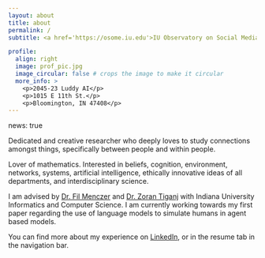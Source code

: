 ```yaml
---
layout: about
title: about
permalink: /
subtitle: <a href='https://osome.iu.edu'>IU Observatory on Social Media</a> Research Assistant

profile:
  align: right
  image: prof_pic.jpg
  image_circular: false # crops the image to make it circular
  more_info: >
    <p>2045-23 Luddy AI</p>
    <p>1015 E 11th St.</p>
    <p>Bloomington, IN 47408</p>
---
```


news: true
<!--selected_papers: false # includes a list of papers marked as "selected={true}"-->
<!--social: false # includes social icons at the bottom of the page-->

Dedicated and creative researcher who deeply loves to study connections amongst things, specifically between people and within people. 

Lover of mathematics. Interested in beliefs, cognition, environment, networks, systems, artificial intelligence, ethically innovative ideas of all departments, and interdisciplinary science.

I am advised by [Dr. Fil Menczer](https://cnets.indiana.edu/fil) and [Dr. Zoran Tiganj](https://luddy.indiana.edu/contact/profile/index.html?Zoran_Tiganj) with Indiana University Informatics and Computer Science. I am currently working towards my first paper regarding the use of language models to simulate humans in agent based models.

You can find more about my experience on [LinkedIn](https://www.linkedin.com/in/jenevepilcher/), or in the resume tab in the navigation bar.

